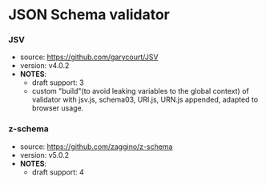 # JSON Schema validator

### JSV
* source: https://github.com/garycourt/JSV
* version: v4.0.2
* __NOTES__:
  - draft support: 3
  - custom "build"(to avoid leaking variables to the global context) of validator with jsv.js, schema03, URI.js, URN.js appended, adapted to browser usage.

### z-schema
* source: https://github.com/zaggino/z-schema
* version: v5.0.2
* __NOTES__:
  - draft support: 4
